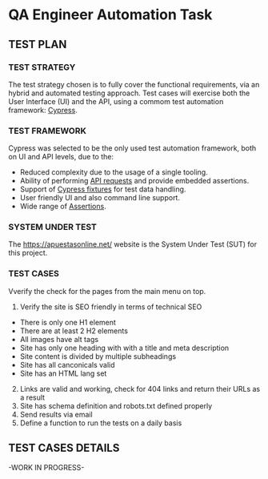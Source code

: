 # QA Engineer Automation Task

## TEST PLAN

### TEST STRATEGY

The test strategy chosen is to fully cover the functional requirements, via an hybrid and automated testing approach. Test cases will exercise both the User Interface (UI) and the API, using a commom test automation framework: [Cypress](cypress.io).

### TEST FRAMEWORK

Cypress was selected to be the only used test automation framework, both on UI and API levels, due to the:
- Reduced complexity due to the usage of a single tooling.
- Ability of performing [API requests](https://docs.cypress.io/api/commands/request) and provide embedded assertions.
- Support of [Cypress fixtures](https://docs.cypress.io/api/commands/fixture) for test data handling.
- User friendly UI and also command line support. 
- Wide range of [Assertions](https://docs.cypress.io/guides/references/assertions). 


### SYSTEM UNDER TEST
The https://apuestasonline.net/ website is the System Under Test (SUT) for this project. 

### TEST CASES
Vverify the check for the pages from the main menu on top.
1. Verify the site is SEO friendly in terms of technical SEO
- There is only one H1 element
- There are at least 2 H2 elements
- All images have alt tags
- Site has only one heading with with a title and meta description
- Site content is divided by multiple subheadings
- Site has all canconicals valid
- Site has an HTML lang set
2. Links are valid and working, check for 404 links and return their URLs as a result
3. Site has schema definition and robots.txt defined properly
4. Send results via email
5. Define a function to run the tests on a daily basis 


## TEST CASES DETAILS

-WORK IN PROGRESS-
